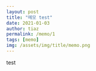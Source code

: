 ```yaml
---
layout: post
title: "메모 test"
date: 2021-01-03  
author: tiaz
permalink: /memo/1
tags: [memo]
img: /assets/img/title/memo.png
---
```


test
